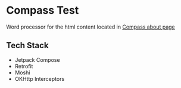 # Compass Test
Word processor for the html content located in [Compass about page](https://www.compass.com/about/)

## Tech Stack
- Jetpack Compose
- Retrofit
- Moshi
- OKHttp Interceptors

